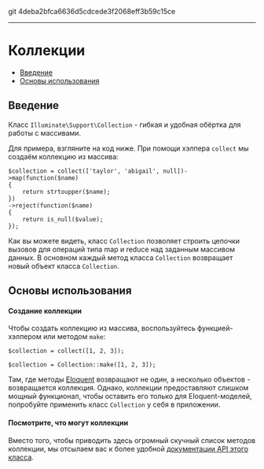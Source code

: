 git 4deba2bfca6636d5cdcede3f2068eff3b59c15ce

---

# Коллекции

- [Введение](#introduction)
- [Основы использования](#basic-usage)

<a name="introduction"></a>
## Введение

Класс `Illuminate\Support\Collection` - гибкая и удобная обёртка для работы с массивами. 

Для примера, взгляните на код ниже. При помощи хэлпера `collect` мы создаём коллекцию из массива:

	$collection = collect(['taylor', 'abigail', null])->map(function($name)
	{
		return strtoupper($name);
	})
	->reject(function($name)
	{
		return is_null($value);
	});

Как вы можете видеть, класс `Collection` позволяет строить цепочки вызовов для операций типа map и reduce над заданным массивом данных.
В основном каждый метод класса `Collection` возвращает новый объект класса `Collection`.

<a name="basic-usage"></a>
## Основы использования

#### Создание коллекции

Чтобы создать коллекцию из массива, воспользуйтесь функцией-хэлпером или методом `make`:

	$collection = collect([1, 2, 3]);

	$collection = Collection::make([1, 2, 3]);

Там, где методы [Eloquent](/docs/{{version}}/eloquent) возвращают не один, а несколько объектов - возвращается коллекция. Однако, коллекции
предоставляют слишком мощный функционал, чтобы оставить его только для Eloquent-моделей, попробуйте применить класс `Collection` у себя в приложении.

#### Посмотрите, что могут коллекции

Вместо того, чтобы приводить здесь огромный скучный список методов коллекции, мы отсылаем вас к более удобной [документации API этого класса](http://laravel.com/api/master/Illuminate/Support/Collection.html).
